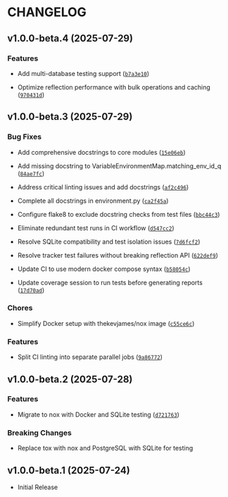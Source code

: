 # CHANGELOG

<!-- version list -->

## v1.0.0-beta.4 (2025-07-29)

### Features

- Add multi-database testing support
  ([`b7a3e10`](https://github.com/mit-kavli-institute/data-product-tracker/commit/b7a3e1019e10a1a8397420eb5d25006b6805d450))

- Optimize reflection performance with bulk operations and caching
  ([`970431d`](https://github.com/mit-kavli-institute/data-product-tracker/commit/970431d9e4768dbb72c60386749e58004ae24f9d))


## v1.0.0-beta.3 (2025-07-29)

### Bug Fixes

- Add comprehensive docstrings to core modules
  ([`15e06eb`](https://github.com/mit-kavli-institute/data-product-tracker/commit/15e06eb3419dff6806d425c70b6f36aafa5f514f))

- Add missing docstring to VariableEnvironmentMap.matching_env_id_q
  ([`84ae7fc`](https://github.com/mit-kavli-institute/data-product-tracker/commit/84ae7fc3d2f794d78b0ed539aecabd3c657a56ba))

- Address critical linting issues and add docstrings
  ([`af2c496`](https://github.com/mit-kavli-institute/data-product-tracker/commit/af2c496858b75d1c8b1a92fc5daf0d3f954582e4))

- Complete all docstrings in environment.py
  ([`ca2f45a`](https://github.com/mit-kavli-institute/data-product-tracker/commit/ca2f45a65864daaba2d2194fffd5d0ee1f4dcf3f))

- Configure flake8 to exclude docstring checks from test files
  ([`bbc44c3`](https://github.com/mit-kavli-institute/data-product-tracker/commit/bbc44c3f8babf27df18a910418b4420b941578e3))

- Eliminate redundant test runs in CI workflow
  ([`d547cc2`](https://github.com/mit-kavli-institute/data-product-tracker/commit/d547cc2d7bddb94a5f7bcda902e8309b40de6ddd))

- Resolve SQLite compatibility and test isolation issues
  ([`7d6fcf2`](https://github.com/mit-kavli-institute/data-product-tracker/commit/7d6fcf28d3eceb2168d324186b4809f8f2239e39))

- Resolve tracker test failures without breaking reflection API
  ([`622def9`](https://github.com/mit-kavli-institute/data-product-tracker/commit/622def9b43a6abe8ce30906f189926fff6557ebe))

- Update CI to use modern docker compose syntax
  ([`b58054c`](https://github.com/mit-kavli-institute/data-product-tracker/commit/b58054c2e368884a052194a5d4d9426897a475a7))

- Update coverage session to run tests before generating reports
  ([`17d70ad`](https://github.com/mit-kavli-institute/data-product-tracker/commit/17d70ad2d3802857f2b5e7de546174eece39af47))

### Chores

- Simplify Docker setup with thekevjames/nox image
  ([`c55ce6c`](https://github.com/mit-kavli-institute/data-product-tracker/commit/c55ce6c50ee4fbed829c9b5b309127f0394fc35d))

### Features

- Split CI linting into separate parallel jobs
  ([`9a86772`](https://github.com/mit-kavli-institute/data-product-tracker/commit/9a86772571949c7e5014999b25351833a5809b72))


## v1.0.0-beta.2 (2025-07-28)

### Features

- Migrate to nox with Docker and SQLite testing
  ([`d721763`](https://github.com/mit-kavli-institute/data-product-tracker/commit/d721763700345f30d8e5449d38fc84d45efe974d))

### Breaking Changes

- Replace tox with nox and PostgreSQL with SQLite for testing


## v1.0.0-beta.1 (2025-07-24)

- Initial Release
